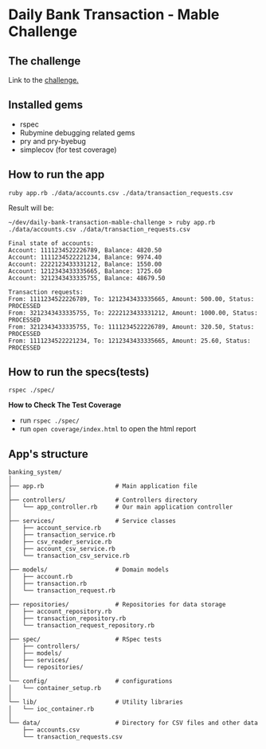# Daily Bank Transaction - Mable Challenge

## The challenge
Link to the [challenge.](challenge.md)

## Installed gems
- rspec
- Rubymine debugging related gems
- pry and pry-byebug
- simplecov (for test coverage)

## How to run the app
```
ruby app.rb ./data/accounts.csv ./data/transaction_requests.csv
```

Result will be:
```
~/dev/daily-bank-transaction-mable-challenge > ruby app.rb ./data/accounts.csv ./data/transaction_requests.csv

Final state of accounts:
Account: 1111234522226789, Balance: 4820.50
Account: 1111234522221234, Balance: 9974.40
Account: 2222123433331212, Balance: 1550.00
Account: 1212343433335665, Balance: 1725.60
Account: 3212343433335755, Balance: 48679.50

Transaction requests:
From: 1111234522226789, To: 1212343433335665, Amount: 500.00, Status: PROCESSED
From: 3212343433335755, To: 2222123433331212, Amount: 1000.00, Status: PROCESSED
From: 3212343433335755, To: 1111234522226789, Amount: 320.50, Status: PROCESSED
From: 1111234522221234, To: 1212343433335665, Amount: 25.60, Status: PROCESSED
```

## How to run the specs(tests)
```
rspec ./spec/
```

__How to Check The Test Coverage__
- run `rspec ./spec/` 
- run `open coverage/index.html` to open the html report


## App's structure
```
banking_system/
│
├── app.rb                    # Main application file
│
├── controllers/              # Controllers directory
│   └── app_controller.rb     # Our main application controller
│
├── services/                 # Service classes
│   ├── account_service.rb
│   ├── transaction_service.rb
│   ├── csv_reader_service.rb
│   ├── account_csv_service.rb
│   └── transaction_csv_service.rb
│
├── models/                   # Domain models
│   ├── account.rb
│   ├── transaction.rb
│   └── transaction_request.rb
│
├── repositories/             # Repositories for data storage
│   ├── account_repository.rb
│   ├── transaction_repository.rb
│   └── transaction_request_repository.rb
│
├── spec/                     # RSpec tests
│   ├── controllers/
│   ├── models/   
│   ├── services/
│   └── repositories/
│
└── config/                   # configurations
│   └── container_setup.rb
│
└── lib/                      # Utility libraries
│   └── ioc_container.rb
│
└── data/                     # Directory for CSV files and other data
    ├── accounts.csv
    └── transaction_requests.csv
```

